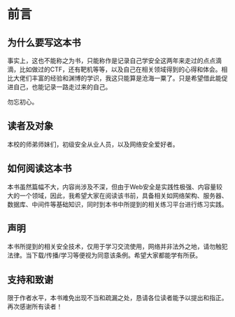 # 前言

## 为什么要写这本书

事实上，这也不能称之为书，只能称作是记录自己学安全这两年来走过的点点滴滴，比如做过的CTF，还有靶机等等，以及自己在相关领域得到的心得和体会。相比大佬们丰富的经验和渊博的学识，我这只能算是沧海一粟了。只是希望借此能促进自己，也能记录一路走过来的自己。

勿忘初心。

## 读者及对象

本校的师弟师妹们，初级安全从业人员，以及网络安全爱好者。

## 如何阅读这本书

本书虽然篇幅不大，内容尚涉及不深，但由于Web安全是实践性极强、内容量较大的一个领域，因此，我希望大家在阅读该书前，具备相关如网络架构、服务器、数据库、中间件等基础知识，同时到本书中所提到的相关练习平台进行练习实践。

## 声明

本书所提到的相关安全技术，仅用于学习交流使用，网络并非法外之地，请勿触犯法律。当下载/传播/学习等便视为同意该条例。希望大家都能学有所获。

## 支持和致谢

限于作者水平，本书难免出现不当和疏漏之处，恳请各位读者能予以提出和指正。  
再次感谢所有读者！

